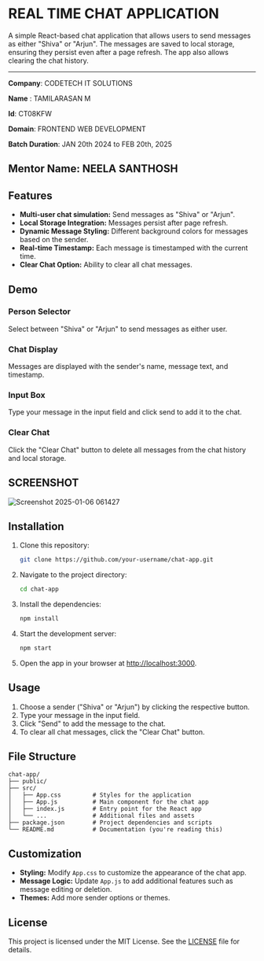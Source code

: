 # REAL TIME CHAT APPLICATION 

A simple React-based chat application that allows users to send messages as either "Shiva" or "Arjun". The messages are saved to local storage, ensuring they persist even after a page refresh. The app also allows clearing the chat history.

---

**Company**: CODETECH IT SOLUTIONS  

**Name**  : TAMILARASAN M 

**Id**: CT08KFW

**Domain**: FRONTEND WEB DEVELOPMENT   

**Batch Duration**: JAN 20th 2024 to FEB 20th, 2025 

**Mentor Name**: NEELA SANTHOSH
--- 



## Features

- **Multi-user chat simulation:** Send messages as "Shiva" or "Arjun".
- **Local Storage Integration:** Messages persist after page refresh.
- **Dynamic Message Styling:** Different background colors for messages based on the sender.
- **Real-time Timestamp:** Each message is timestamped with the current time.
- **Clear Chat Option:** Ability to clear all chat messages.

## Demo

### Person Selector
Select between "Shiva" or "Arjun" to send messages as either user.

### Chat Display
Messages are displayed with the sender's name, message text, and timestamp.

### Input Box
Type your message in the input field and click send to add it to the chat.

### Clear Chat
Click the "Clear Chat" button to delete all messages from the chat history and local storage.  


## SCREENSHOT 

![Screenshot 2025-01-06 061427](https://github.com/user-attachments/assets/38b56e8c-563a-4621-940d-ab01b1cb987b)






## Installation

1. Clone this repository:

   ```bash
   git clone https://github.com/your-username/chat-app.git
   ```

2. Navigate to the project directory:

   ```bash
   cd chat-app
   ```

3. Install the dependencies:

   ```bash
   npm install
   ```

4. Start the development server:

   ```bash
   npm start
   ```

5. Open the app in your browser at [http://localhost:3000](http://localhost:3000).

## Usage

1. Choose a sender ("Shiva" or "Arjun") by clicking the respective button.
2. Type your message in the input field.
3. Click "Send" to add the message to the chat.
4. To clear all chat messages, click the "Clear Chat" button.

## File Structure

```
chat-app/
├── public/
├── src/
│   ├── App.css         # Styles for the application
│   ├── App.js          # Main component for the chat app
│   ├── index.js        # Entry point for the React app
│   └── ...             # Additional files and assets
├── package.json        # Project dependencies and scripts
└── README.md           # Documentation (you're reading this)
```

## Customization

- **Styling:** Modify `App.css` to customize the appearance of the chat app.
- **Message Logic:** Update `App.js` to add additional features such as message editing or deletion.
- **Themes:** Add more sender options or themes.

## License

This project is licensed under the MIT License. See the [LICENSE](LICENSE) file for details.



